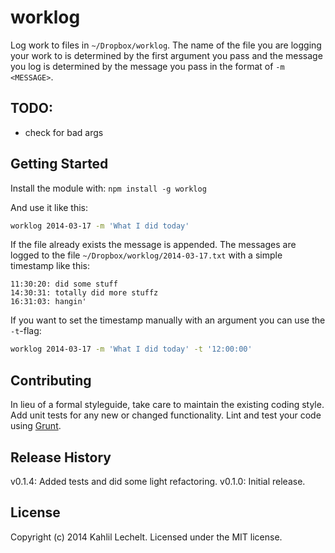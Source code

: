 # worklog

Log work to files in `~/Dropbox/worklog`.
The name of the file you are logging your work to is determined by the first
argument you pass and the message you log is determined by the message
you pass in the format of `-m <MESSAGE>`.

## TODO:
* check for bad args

## Getting Started
Install the module with: `npm install -g worklog`

And use it like this:

```sh
worklog 2014-03-17 -m 'What I did today'
```
If the file already exists the message is appended.
The messages are logged to the file `~/Dropbox/worklog/2014-03-17.txt` with
a simple timestamp like this:

```text
11:30:20: did some stuff
14:30:31: totally did more stuffz
16:31:03: hangin'
```

If you want to set the timestamp manually with an argument you can use the
`-t`-flag:

```sh
worklog 2014-03-17 -m 'What I did today' -t '12:00:00'
```

## Contributing
In lieu of a formal styleguide, take care to maintain the existing coding style. Add unit tests for any new or changed functionality. Lint and test your code using [Grunt](http://gruntjs.com/).

## Release History
v0.1.4: Added tests and did some light refactoring.
v0.1.0: Initial release.

## License
Copyright (c) 2014 Kahlil Lechelt. Licensed under the MIT license.
